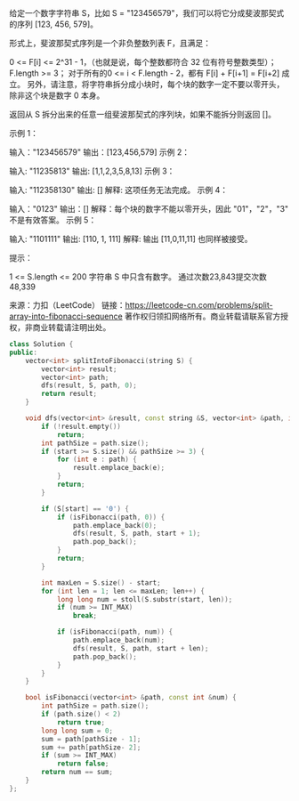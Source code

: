 给定一个数字字符串 S，比如 S = "123456579"，我们可以将它分成斐波那契式的序列 [123, 456, 579]。

形式上，斐波那契式序列是一个非负整数列表 F，且满足：

0 <= F[i] <= 2^31 - 1，（也就是说，每个整数都符合 32 位有符号整数类型）；
F.length >= 3；
对于所有的0 <= i < F.length - 2，都有 F[i] + F[i+1] = F[i+2] 成立。
另外，请注意，将字符串拆分成小块时，每个块的数字一定不要以零开头，除非这个块是数字 0 本身。

返回从 S 拆分出来的任意一组斐波那契式的序列块，如果不能拆分则返回 []。

 

示例 1：

输入："123456579"
输出：[123,456,579]
示例 2：

输入: "11235813"
输出: [1,1,2,3,5,8,13]
示例 3：

输入: "112358130"
输出: []
解释: 这项任务无法完成。
示例 4：

输入："0123"
输出：[]
解释：每个块的数字不能以零开头，因此 "01"，"2"，"3" 不是有效答案。
示例 5：

输入: "1101111"
输出: [110, 1, 111]
解释: 输出 [11,0,11,11] 也同样被接受。


提示：

1 <= S.length <= 200
字符串 S 中只含有数字。
通过次数23,843提交次数48,339

来源：力扣（LeetCode）
链接：https://leetcode-cn.com/problems/split-array-into-fibonacci-sequence
著作权归领扣网络所有。商业转载请联系官方授权，非商业转载请注明出处。

```cpp
class Solution {
public:
    vector<int> splitIntoFibonacci(string S) {
        vector<int> result;
        vector<int> path;
        dfs(result, S, path, 0);
        return result;
    }

    void dfs(vector<int> &result, const string &S, vector<int> &path, int start) {
        if (!result.empty())
            return;
        int pathSize = path.size();
        if (start >= S.size() && pathSize >= 3) {
            for (int e : path) {
                result.emplace_back(e);
            }      
            return;
        }

        if (S[start] == '0') {
            if (isFibonacci(path, 0)) {
                path.emplace_back(0);
                dfs(result, S, path, start + 1);
                path.pop_back();
            }
            return;
        }

        int maxLen = S.size() - start;
        for (int len = 1; len <= maxLen; len++) {
            long long num = stoll(S.substr(start, len));
            if (num >= INT_MAX)
                break;

            if (isFibonacci(path, num)) {
                path.emplace_back(num);
                dfs(result, S, path, start + len);
                path.pop_back();
            }
        }            
    }

    bool isFibonacci(vector<int> &path, const int &num) {
        int pathSize = path.size();
        if (path.size() < 2)
            return true;
        long long sum = 0;
        sum = path[pathSize - 1];
        sum += path[pathSize- 2];
        if (sum >= INT_MAX)
            return false;
        return num == sum;
    }
};
```

